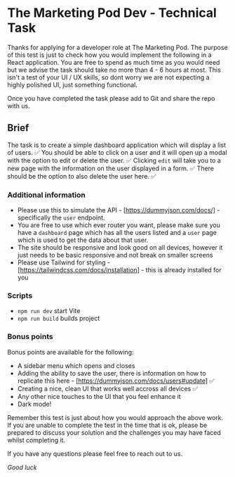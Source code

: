 # The Marketing Pod Dev - Technical Task

Thanks for applying for a developer role at The Marketing Pod. The purpose of this test is just to check how you would implement the following in a React application. You are free to spend as much time as you would need but we advise the task should take no more than 4 - 6 hours at most. This isn't a test of your UI / UX skills, so dont worry we are not expecting a highly polished UI, just something functional.

Once you have completed the task please add to Git and share the repo with us.

## Brief

The task is to create a simple dashboard application which will display a list of users. ✅
You should be able to click on a user and it will open up a modal with the option to edit or delete the user. ✅
Clicking `edit` will take you to a new page with the information on the user displayed in a form. ✅
There should be the option to also delete the user here. ✅

### Additional information

- Please use this to simulate the API - [https://dummyjson.com/docs/] - specifically the `user` endpoint. 
- You are free to use which ever router you want, please make sure you have a `dashboard` page which has all the users listed and a `user` page which is used to get the data about that user.
- The site should be responsive and look good on all devices, however it just needs to be basic responsive and not break on smaller screens
- Please use Tailwind for styling - [https://tailwindcss.com/docs/installation] - this is already installed for you

### Scripts

- `npm run dev` start Vite
- `npm run build` builds project

### Bonus points

Bonus points are available for the following:

- A sidebar menu which opens and closes
- Adding the ability to save the user, there is information on how to replicate this here - [https://dummyjson.com/docs/users#update] ✅
- Creating a nice, clean UI that works well accross all devices ✅
- Any other nice touches to the UI that you feel enhance it
- Dark mode!

Remember this test is just about how you would approach the above work. If you are unable to complete the test in the time that is ok, please be prepared to discuss your solution and the challenges you may have faced whilst completing it.

If you have any questions please feel free to reach out to us.

_Good luck_